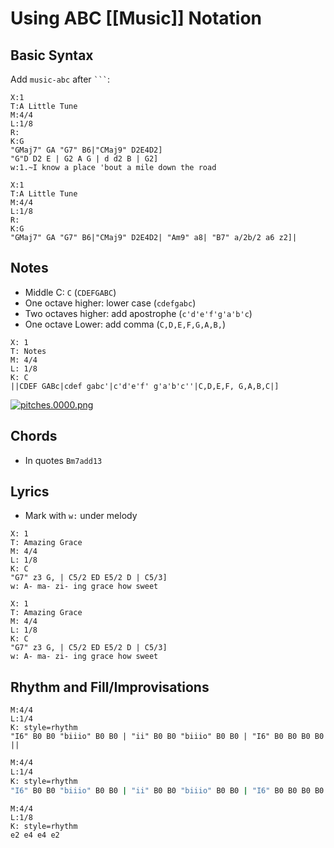 
# Using ABC [[Music]] Notation

## Basic Syntax
Add `music-abc` after ` ``` `:

```
X:1
T:A Little Tune
M:4/4
L:1/8
R:
K:G
"GMaj7" GA "G7" B6|"CMaj9" D2E4D2]
"G"D D2 E | G2 A G | d d2 B | G2] 
w:1.~I know a place 'bout a mile down the road
```

```music-abc
X:1
T:A Little Tune
M:4/4
L:1/8
R:
K:G
"GMaj7" GA "G7" B6|"CMaj9" D2E4D2| "Am9" a8| "B7" a/2b/2 a6 z2]|
```


## Notes
- Middle C: `C` (`CDEFGABC`)
- One octave higher: lower case (`cdefgabc`)
- Two octaves higher: add apostrophe (`c'd'e'f'g'a'b'c`)
- One octave Lower: add comma (`C,D,E,F,G,A,B,`)

```music-abc
X: 1
T: Notes
M: 4/4
L: 1/8
K: C
||CDEF GABc|cdef gabc'|c'd'e'f' g'a'b'c''|C,D,E,F, G,A,B,C|]
```

[![pitches.0000.png](https://abcnotation.com/wiki/_media/abc:standard:pitches.0000.png?cache=&w=531&h=121&tok=ed78e3 "pitches.0000.png")](https://abcnotation.com/wiki/_media/abc:standard:pitches.0000.png?cache= "View original file")
## Chords
- In quotes `Bm7add13`

## Lyrics
- Mark with `w:` under melody
```music-abc
X: 1
T: Amazing Grace
M: 4/4
L: 1/8
K: C
"G7" z3 G, | C5/2 ED E5/2 D | C5/3]
w: A- ma- zi- ing grace how sweet
```

```
X: 1
T: Amazing Grace
M: 4/4
L: 1/8
K: C
"G7" z3 G, | C5/2 ED E5/2 D | C5/3]
w: A- ma- zi- ing grace how sweet
```

## Rhythm and Fill/Improvisations
```music-abc
M:4/4
L:1/4
K: style=rhythm
"I6" B0 B0 "biiio" B0 B0 | "ii" B0 B0 "biiio" B0 B0 | "I6" B0 B0 B0 B0 ||
```


```bash
M:4/4
L:1/4
K: style=rhythm
"I6" B0 B0 "biiio" B0 B0 | "ii" B0 B0 "biiio" B0 B0 | "I6" B0 B0 B0 B0 ||
```

```music-abc
M:4/4
L:1/8
K: style=rhythm
e2 e4 e4 e2 
```
